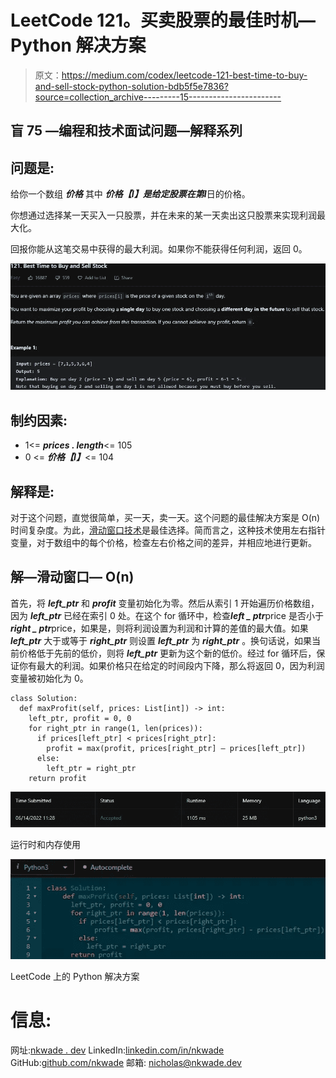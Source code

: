 # LeetCode 121。买卖股票的最佳时机— Python 解决方案

> 原文：<https://medium.com/codex/leetcode-121-best-time-to-buy-and-sell-stock-python-solution-bdb5f5e7836?source=collection_archive---------15----------------------->

## 盲 75 —编程和技术面试问题—解释系列

## 问题是:

给你一个数组 ***价格*** 其中 ***价格【I】***是给定股票在第***I***日的价格。

你想通过选择某一天买入一只股票，并在未来的某一天卖出这只股票来实现利润最大化。

回报你能从这笔交易中获得的最大利润。如果你不能获得任何利润，返回 0。

![](img/8d48665ef01a6cc1c6682db66a3f34fc.png)

## 制约因素:

*   1<= ***prices . length***<= 105
*   0 <= ***价格【I】***<= 104

## 解释是:

对于这个问题，直觉很简单，买一天，卖一天。这个问题的最佳解决方案是 O(n)时间复杂度。为此，[滑动窗口技术](https://www.geeksforgeeks.org/window-sliding-technique/)是最佳选择。简而言之，这种技术使用左右指针变量，对于数组中的每个价格，检查左右价格之间的差异，并相应地进行更新。

## 解—滑动窗口— O(n)

首先，将 ***left_ptr*** 和 ***profit*** 变量初始化为零。然后从索引 1 开始遍历价格数组，因为 ***left_ptr*** 已经在索引 0 处。在这个 for 循环中，检查***left _ ptr***price 是否小于***right _ ptr***price，如果是，则将利润设置为利润和计算的差值的最大值。如果 ***left_ptr*** 大于或等于 ***right_ptr*** 则设置 ***left_ptr*** 为 ***right_ptr*** 。换句话说，如果当前价格低于先前的低价，则将 ***left_ptr*** 更新为这个新的低价。经过 for 循环后，保证你有最大的利润。如果价格只在给定的时间段内下降，那么将返回 0，因为利润变量被初始化为 0。

```
class Solution:
  def maxProfit(self, prices: List[int]) -> int:
    left_ptr, profit = 0, 0
    for right_ptr in range(1, len(prices)):
      if prices[left_ptr] < prices[right_ptr]:
        profit = max(profit, prices[right_ptr] — prices[left_ptr])
      else:
        left_ptr = right_ptr
    return profit
```

![](img/7f81d52d2303ec4c128b383b1e299619.png)

运行时和内存使用

![](img/9c23128119f863cd0e346e8d33cce5e1.png)

LeetCode 上的 Python 解决方案

# 信息:

网址:[nkwade . dev](http://www.nkwade.dev/)
LinkedIn:[linkedin.com/in/nkwade](http://www.linkedin.com/in/nkwade/)
GitHub:[github.com/nkwade](http://www.github.com/nkwade)
邮箱: [nicholas@nkwade.dev](mailto:nicholas@nkwade.dev)